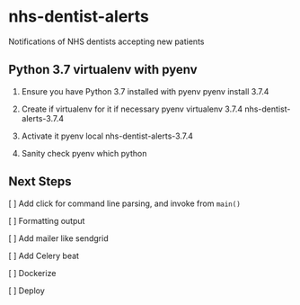 # nhs-dentist-alerts
Notifications of NHS dentists accepting new patients

## Python 3.7 virtualenv with pyenv
1. Ensure you have Python 3.7 installed with pyenv
        pyenv install 3.7.4

2. Create if virtualenv for it if necessary
     pyenv virtualenv 3.7.4 nhs-dentist-alerts-3.7.4

3. Activate it
    pyenv local nhs-dentist-alerts-3.7.4

4. Sanity check
    pyenv which python

## Next Steps

[ ] Add click for command line parsing, and invoke from `main()`

[ ] Formatting output

[ ] Add mailer like sendgrid

[ ] Add Celery beat

[ ] Dockerize

[ ] Deploy